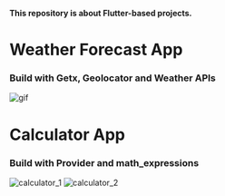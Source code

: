 **This repository is about Flutter-based projects.** 

# Weather Forecast App
### Build with Getx, Geolocator and Weather APIs

![gif](https://github.com/Saqib-Sizan-Khan/Flutter_repo/assets/77047241/88502246-3d61-4e00-8e59-51c4fa1f5f47)

# Calculator App
### Build with Provider and math_expressions

![calculator_1](https://github.com/Saqib-Sizan-Khan/Flutter_repo/assets/77047241/8fe625cc-cf0d-4f11-9c0a-109d4fdea02a)
![calculator_2](https://github.com/Saqib-Sizan-Khan/Flutter_repo/assets/77047241/065da2bd-175f-43ce-8717-6f56482b0ff8)





